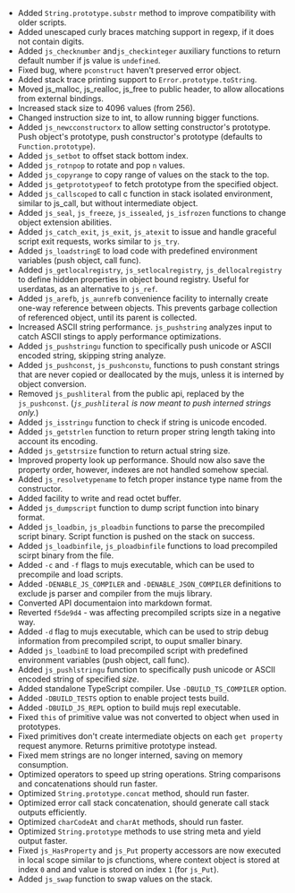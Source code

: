 * Added `String.prototype.substr` method to improve compatibility with older scripts.
* Added unescaped curly braces matching support in regexp, if it does not contain digits.
* Added `js_checknumber` and`js_checkinteger` auxiliary functions to return default number if js value is `undefined`.
* Fixed bug, where `pconstruct` haven't preserved error object.
* Added stack trace printing support to `Error.prototype.toString`.
* Moved js_malloc, js_realloc, js_free to public header, to allow allocations from external bindings.
* Increased stack size to 4096 values (from 256).
* Changed instruction size to int, to allow running bigger functions.
* Added `js_newcconstructorx` to allow setting constructor's prototype. Push object's prototype, push constructor's prototype (defaults to `Function.prototype`).
* Added `js_setbot` to offset stack bottom index.
* Added `js_rotnpop` to rotate and pop `n` values.
* Added `js_copyrange` to copy range of values on the stack to the top.
* Added `js_getprototypeof` to fetch prototype from the specified object.
* Added `js_callscoped` to call c function in stack isolated environment, similar to js_call, but without intermediate object.
* Added `js_seal`, `js_freeze`, `js_issealed`, `js_isfrozen` functions to change object extension abilities.
* Added `js_catch_exit`, `js_exit`, `js_atexit` to issue and handle graceful script exit requests, works similar to `js_try`.
* Added `js_loadstringE` to load code with predefined environment variables (push object, call func).
* Added `js_getlocalregistry`, `js_setlocalregistry`, `js_dellocalregistry` to define hidden properties in object bound registry. Useful for userdatas, as an alternative to `js_ref`.
* Added `js_arefb`, `js_aunrefb` convenience facility to internally create one-way reference between objects. This prevents garbage collection of referenced object, until its parent is collected.
* Increased ASCII string performance. `js_pushstring` analyzes input to catch ASCII stings to apply performance optimizations. 
* Added `js_pushstringu` function to specifically push unicode or ASCII encoded string, skipping string analyze.
* Added `js_pushconst`, `js_pushconstu`, functions to push constant strings that are never copied or deallocated by the mujs, unless it is interned by object conversion.
* Removed `js_pushliteral` from the public api, replaced by the `js_pushconst`. (_`js_pushliteral` is now meant to push interned strings only._)
* Added `js_isstringu` function to check if string is unicode encoded.
* Added `js_getstrlen` function to return proper string length taking into account its encoding.
* Added `js_getstrsize` function to return actual string size.
* Improved property look up performance. Should now also save the property order, however, indexes are not handled somehow special.
* Added `js_resolvetypename` to fetch proper instance type name from the constructor.
* Added facility to write and read octet buffer.
* Added `js_dumpscript` function to dump script function into binary format.
* Added `js_loadbin`, `js_ploadbin` functions to parse the precompiled script binary. Script function is pushed on the stack on success.
* Added `js_loadbinfile`, `js_ploadbinfile` functions to load precompiled scirpt binary from the file. 
* Added `-c` and `-f` flags to mujs executable, which can be used to precompile and load scripts.
* Added `-DENABLE_JS_COMPILER` and `-DENABLE_JSON_COMPILER` definitions to exclude js parser and compiler from the mujs library.
* Converted API documentaion into markdown format.
* Reverted `f5de9d4` - was affecting precompiled scripts size in a negative way.  
* Added `-d` flag to mujs executable, which can be used to strip debug information from precompiled script, to ouput smaller binary.
* Added `js_loadbinE` to load precompiled script with predefined environment variables (push object, call func).
* Added `js_pushlstringu` function to specifically push unicode or ASCII encoded string of specified _size_.
* Added standalone TypeScript compiler. Use `-DBUILD_TS_COMPILER` option.  
* Added `-DBUILD_TESTS` option to enable project tests build.
* Added `-DBUILD_JS_REPL` option to build mujs repl executable.
* Fixed `this` of primitive value was not converted to object when used in prototypes.
* Fixed primitives don't create intermediate objects on each `get property` request anymore. Returns primitive prototype instead.
* Fixed mem strings are no longer interned, saving on memory consumption.
* Optimized operators to speed up string operations. String comparisons and concatenations should run faster. 
* Optimized `String.prototype.concat` method, should run faster.
* Optimized error call stack concatenation, should generate call stack outputs efficiently.
* Optimized `charCodeAt` and `charAt` methods, should run faster.
* Optimized `String.prototype` methods to use string meta and yield output faster.
* Fixed `js_HasProperty` and `js_Put` property accessors are now executed in local scope similar to js cfunctions, where context object is stored at index `0` and and value is stored on index `1` (for `js_Put`).
* Added `js_swap` function to swap values on the stack.
